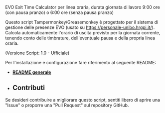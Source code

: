 EVO Exit Time Calculator per linea oraria, durata giornata di lavoro 9:00 ore (con pausa pranzo) o 6:00 ore (senza pausa pranzo)

Questo script Tampermonkey/Greasemonkey è progettato per il sistema di gestione delle presenze EVO (usato su https://personale-unibo.hrgpi.it/). Calcola automaticamente l'orario di uscita previsto per la giornata corrente, tenendo conto delle timbrature, dell'eventuale pausa e della propria linea oraria.

(Versione Script: 1.0 - Ufficiale)

Per l'installazione e configurazione fare riferimento al seguente README:
* **[README generale](https://github.com/stefano-salvatore7/evo-exit-time-calc/blob/main/README.md)**

* ## Contributi

Se desideri contribuire a migliorare questo script, sentiti libero di aprire una "Issue" o proporre una "Pull Request" sul repository GitHub.
